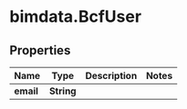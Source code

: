 # bimdata.BcfUser

## Properties

Name | Type | Description | Notes
------------ | ------------- | ------------- | -------------
**email** | **String** |  | 


